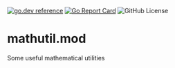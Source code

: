 <!-- Code generated by mkbadge; DO NOT EDIT. START -->
[![go.dev reference](https://img.shields.io/badge/go.dev-reference-green?logo=go)](https://pkg.go.dev/mod/github.com/nickwells/mathutil.mod/v2)
[![Go Report Card](https://goreportcard.com/badge/github.com/nickwells/mathutil.mod/v2)](https://goreportcard.com/report/github.com/nickwells/mathutil.mod/v2)
![GitHub License](https://img.shields.io/github/license/nickwells/mathutil.mod)
<!-- Code generated by mkbadge; DO NOT EDIT. END -->

# mathutil.mod
Some useful mathematical utilities
